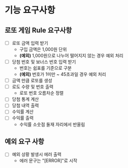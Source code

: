 # 기능 요구사항

## 로또 게임 Rule 요구사항
- [ ] 로또 금액 입력 받기
  - 구입 금액은 1,000원 단위
  - **(예외)** 1,000원으로 나누어 떨어지지 않는 경우 예외 처리 
- [ ] 당첨 번호 및 보너스 번호 입력 받기 
  - 번호는 쉽표를 기준으로 구분
  - **(예외)** 번호가 1미만 ~ 45초과일 경우 예외 처리
- [ ] 금액 만큼 로또를 생성
- [ ] 로도 수량 및 번호 출력
  - 로또 번호 오름차순 정렬
- [ ] 당첨 통계 계산
- [ ] 당첨 내역 출력
- [ ] 수익률 계산
- [ ] 수익률 출력
  - 수익률 소숫점 둘재 자리에서 반올림

## 예외 요구 사항
- [ ] 예외 상황 발생시 에러 출력
  - 에러 문구는 "[ERROR]"로 시작